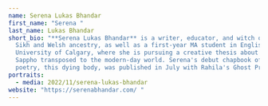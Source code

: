 ```yaml
---
name: Serena Lukas Bhandar
first_name: "Serena "
last_name: Lukas Bhandar
short_bio: "**Serena Lukas Bhandar** is a writer, educator, and witch of Punjabi
  Sikh and Welsh ancestry, as well as a first-year MA student in English at the
  University of Calgary, where she is pursuing a creative thesis about the poet
  Sappho transposed to the modern-day world. Serena's debut chapbook of
  poetry, this dying body, was published in July with Rahila's Ghost Press."
portraits:
  - media: 2022/11/serena-lukas-bhandar
website: "https://serenabhandar.com/ "
---
```

